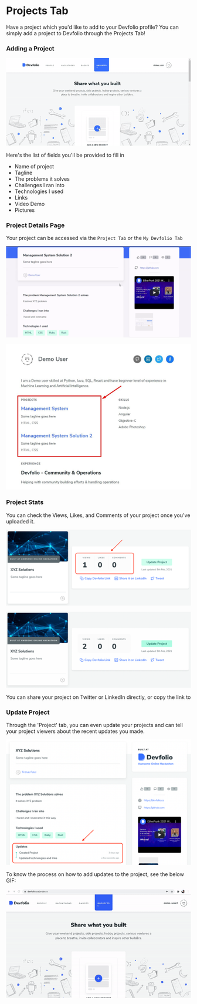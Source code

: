 # Projects Tab

Have a project which you'd like to add to your Devfolio profile? You can simply add a project to Devfolio through the Projects Tab!

### Adding a Project

![](../../.gitbook/assets/ezgif-4-e03fa52d9494.gif)

Here's the list of fields you'll be provided to fill in

* Name of project
* Tagline
* The problems it solves
* Challenges I ran into
* Technologies I used
* Links
* Video Demo
* Pictures

### Project Details Page

Your project can be accessed via the `Project Tab` or the `My Devfolio Tab`

![](../../.gitbook/assets/screen_recording_2021-02-07_at_07.14.03.04_pm.gif)

![](../../.gitbook/assets/image%20%2888%29.png)

### Project Stats

You can check the Views, Likes, and Comments of your project once you've uploaded it.

![](../../.gitbook/assets/image%20%2880%29.png)

![](../../.gitbook/assets/image%20%28104%29.png)

You can share your project on Twitter or LinkedIn directly, or copy the link to

### Update Project

Through the 'Project' tab, you can even update your projects and can tell your project viewers about the recent updates you made.

![](../../.gitbook/assets/image%20%2894%29.png)

To know the process on how to add updates to the project, see the below GIF:

![](../../.gitbook/assets/update.gif)

